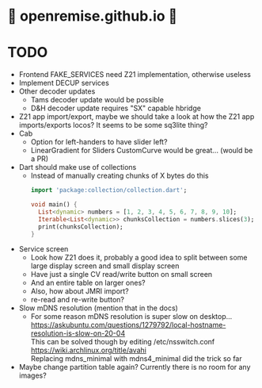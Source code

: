 # :construction: openremise.github.io :construction:

# TODO
- Frontend FAKE_SERVICES need Z21 implementation, otherwise useless
- Implement DECUP services
- Other decoder updates
  - Tams decoder update would be possible
  - D&H decoder update requires "SX" capable hbridge
- Z21 app import/export, maybe we should take a look at how the Z21 app imports/exports locos? It seems to be some sq3lite thing?
- Cab
  - Option for left-handers to have slider left?
  - LinearGradient for Sliders CustomCurve would be great... (would be a PR)
- Dart should make use of collections
  - Instead of manually creating chunks of X bytes do this  
    ```dart
    import 'package:collection/collection.dart';
    
    void main() {
      List<dynamic> numbers = [1, 2, 3, 4, 5, 6, 7, 8, 9, 10];
      Iterable<List<dynamic>> chunksCollection = numbers.slices(3);
      print(chunksCollection);
    }
    ```
- Service screen
  - Look how Z21 does it, probably a good idea to split between some large display screen and small display screen
  - Have just a single CV read/write button on small screen
  - And an entire table on larger ones?
  - Also, how about JMRI import?
  - re-read and re-write button?
- Slow mDNS resolution (mention that in the docs)
  - For some reason mDNS resolution is super slow on desktop...  
    https://askubuntu.com/questions/1279792/local-hostname-resolution-is-slow-on-20-04  
    This can be solved though by editing /etc/nsswitch.conf  
    https://wiki.archlinux.org/title/avahi  
    Replacing mdns_minimal with mdns4_minimal did the trick so far
- Maybe change partition table again? Currently there is no room for any images?